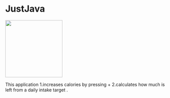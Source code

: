 # JustJava
<img src="https://cloud.githubusercontent.com/assets/13324542/17468346/fe92b048-5cdb-11e6-9e58-57d997e36e12.png" width="180">

This application 
1.increases  calories by pressing + 
2.calculates how much is left from a daily intake target
.
